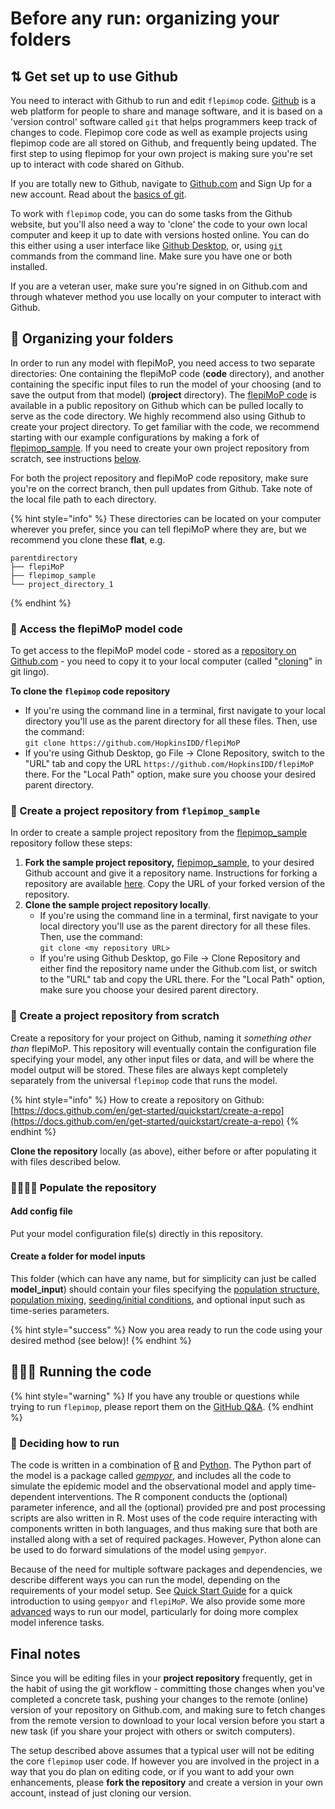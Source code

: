 # Before any run: organizing your folders

## &#x20;⇅ Get set up to use Github

You need to interact with Github to run and edit `flepimop` code. [Github](https://github.com/) is a web platform for people to share and manage software, and it is based on a 'version control' software called `git` that helps programmers keep track of changes to code. Flepimop core code as well as example projects using flepimop code are all stored on Github, and frequently being updated. The first step to using flepimop for your own project is making sure you're set up to interact with code shared on Github.&#x20;

If you are totally new to Github, navigate to [Github.com](https://github.com/) and Sign Up for a new account. Read about the [basics of git](https://docs.github.com/en/get-started/getting-started-with-git/set-up-git).&#x20;

To work with `flepimop` code, you can do some tasks from the Github website, but you'll also need a way to 'clone' the code to your own local computer and keep it up to date with versions hosted online. You can do this either using a user interface like [Github Desktop](https://desktop.github.com/), or, using [`git` ](https://git-scm.com/downloads)commands from the command line.  Make sure you have one or both installed.&#x20;

If you are a veteran user, make sure you're signed in on Github.com and through whatever method you use locally on your computer to interact with Github.&#x20;

## 🧺 Organizing your folders

In order to run any model with flepiMoP, you need access to two separate directories: One containing the flepiMoP code (**code** directory), and another containing the specific input files to run the model of your choosing (and to save the output from that model) (**project** directory). The [flepiMoP code](https://github.com/HopkinsIDD/flepiMoP) is available in a public repository on Github which can be pulled locally to serve as the code directory. We highly recommend also using Github to create your project directory. To get familiar with the code, we recommend starting with our example configurations by making a fork of  [flepimop\_sample](https://github.com/HopkinsIDD/flepimop\_sample). If you need to create your own project repository from scratch, see instructions [below](before-any-run.md#create-a-project-repository).

For both the project repository and flepiMoP code repository, make sure you're on the correct branch, then pull updates from Github. Take note of the local file path to each directory.

{% hint style="info" %}
These directories can be located on your computer wherever you prefer, since you can tell flepiMoP where they are, but we recommend you clone these **flat**, e.g.

```
parentdirectory
├── flepiMoP
├── flepimop_sample
└── project_directory_1
```
{% endhint %}

### 🔐 Access the flepiMoP model code

To get access to the flepiMoP model code - stored as a [repository on Github.com](https://github.com/HopkinsIDD/flepiMoP) - you need to copy it to your local computer (called "[cloning](../)" in git lingo).&#x20;

**To clone the `flepimop` code repository**

* If you're using the command line in a terminal, first navigate to your local directory you'll use as the parent directory for all these files. Then, use the command:\
  `git clone https://github.com/HopkinsIDD/flepiMoP`
* If you're using Github Desktop, go File -> Clone Repository, switch to the "URL" tab and copy the URL `https://github.com/HopkinsIDD/flepiMoP` there. For the "Local Path" option, make sure you choose your desired parent directory.&#x20;

### 📂 Create a project repository from `flepimop_sample`&#x20;

In order to create a sample project repository from the [flepimop\_sample](https://github.com/HopkinsIDD/flepimop\_sample) repository follow these steps:

1. **Fork the sample project repository,**  [flepimop\_sample](https://github.com/HopkinsIDD/flepimop\_sample), to your desired Github account and give it a repository name. Instructions for forking a repository are available [here](https://docs.github.com/en/get-started/quickstart/fork-a-repo). Copy the URL of your forked version of the repository.&#x20;
2. **Clone the sample project repository locally**.&#x20;
   * If you're using the command line in a terminal, first navigate to your local directory you'll use as the parent directory for all these files. Then, use the command:\
     `git clone <my repository URL>`
   * If you're using Github Desktop, go File -> Clone Repository and either find the repository name under the Github.com list, or switch to the "URL" tab and copy the URL there. For the "Local Path" option, make sure you choose your desired parent directory.&#x20;

### 📂 Create a project repository from scratch

Create a repository for your project on Github, naming it _something other than_ flepiMoP. This repository will eventually contain the configuration file specifying your model, any other input files or data, and will be where the model output will be stored. These files are always kept completely separately from the universal `flepimop` code that runs the model.&#x20;

{% hint style="info" %}
How to create a repository on Github: [https://docs.github.com/en/get-started/quickstart/create-a-repo](https://docs.github.com/en/get-started/quickstart/create-a-repo)
{% endhint %}

**Clone the repository** locally (as above), either before or after populating it with files described below.&#x20;

### 👨‍👩‍👧‍👦 Populate the repository

#### Add config file

Put your model configuration file(s) directly in this repository.

#### Create a folder for model inputs

This folder (which can have any name, but for simplicity can just be called **model\_input**) should contain your files specifying the [population structure, population mixing](../gempyor/model-implementation/specifying-population-structure.md), [seeding/initial conditions](../gempyor/model-implementation/specifying-initial-conditions-and-seeding.md), and optional input such as time-series parameters. &#x20;

{% hint style="success" %}
Now you area ready to run the code using your desired method (see below)!
{% endhint %}

## 🏃🏽‍♀️ Running the code

{% hint style="warning" %}
If you have any trouble or questions while trying to run `flepimop`, please report them on the [GitHub Q\&A](https://github.com/HopkinsIDD/flepiMoP/discussions/categories/q-a).
{% endhint %}

### 🤔 Deciding how to run

The code is written in a combination of [R](https://www.r-project.org/) and [Python](https://www.python.org/). The Python part of the model is a package called [_gempyor_](../gempyor/model-description.md), and includes all the code to simulate the epidemic model and the observational model and apply time-dependent interventions. The R component conducts the (optional) parameter inference, and all the (optional) provided pre and post processing scripts are also written in R. Most uses of the code require interacting with components written in both languages, and thus making sure that both are installed along with a set of required packages. However, Python alone can be used to do forward simulations of the model using `gempyor`.&#x20;

Because of the need for multiple software packages and dependencies, we describe different ways you can run the model, depending on the requirements of your model setup.  See [Quick Start Guide](quick-start-guide.md) for a quick introduction to using `gempyor` and `flepiMoP`. We also provide some more [advanced](advanced-run-guides/) ways to run our model, particularly for doing more complex model inference tasks.&#x20;

## Final notes&#x20;

Since you will be editing files in your **project repository** frequently, get in the habit of using the git workflow - committing those changes when you've completed a concrete task, pushing your changes to the remote (online) version of your repository on Github.com, and making sure to fetch changes from the remote version to download to your local version before you start a new task (if you share your project with others or switch computers).&#x20;

The setup described above assumes that a typical user will not be editing the core `flepimop` user code. If however you are involved in the project in a way that you do plan on editing code, or if you want to add your own enhancements, please **fork the repository** and create a version in your own account, instead of just cloning our version.&#x20;



